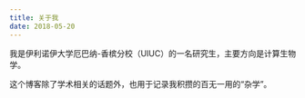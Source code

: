 ```yaml
---
title: 关于我
date: 2018-05-20
---
```

我是伊利诺伊大学厄巴纳-香槟分校（UIUC）的一名研究生，主要方向是计算生物学。

这个博客除了学术相关的话题外，也用于记录我积攒的百无一用的“杂学”。
